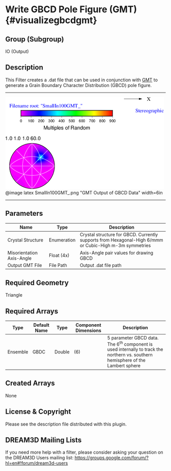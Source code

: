 Write GBCD Pole Figure (GMT) {#visualizegbcdgmt}
============

## Group (Subgroup) ##
IO (Output)

## Description ##
This Filter creates a .dat file that can be used in conjunction with [GMT](http://gmt.soest.hawaii.edu/) to generate a Grain Boundary Character Distribution (GBCD) pole figure.  

-----

![GMT Output of GBCD Data](SmallIn100GMT_.png)
@image latex SmallIn100GMT_.png "GMT Output of GBCD Data" width=6in 

-----

## Parameters ##
| Name | Type | Description |
|------|------|-------------|
| Crystal Structure | Enumeration | Crystal structure for GBCD. Currently supports from Hexagonal-High 6/mmm or Cubic-High m-3m symmetries |
| Misorientation Axis-Angle | Float (4x) | Axis-Angle pair values for drawing GBCD |
| Output GMT File | File Path | Output .dat file path |

## Required Geometry ##
Triangle

## Required Arrays ##
| Type | Default Name | Type | Component Dimensions | Description |
|------|--------------|-------------|---------|-----|
| Ensemble | GBDC | Double | (6) | 5 parameter GBCD data. The 6<sup>th</sup> component is used internally to track the northern vs. southern hemisphere of the Lambert sphere |

## Created Arrays ##
None

## License & Copyright ##

Please see the description file distributed with this plugin.

## DREAM3D Mailing Lists ##

If you need more help with a filter, please consider asking your question on the DREAM3D Users mailing list:
https://groups.google.com/forum/?hl=en#!forum/dream3d-users


